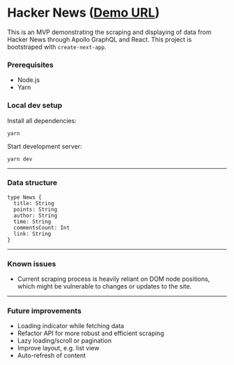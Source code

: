 # Hacker News ([Demo URL](https://hacker-news-26qns3y7f.vercel.app))

This is an MVP demonstrating the scraping and displaying of data from Hacker News through Apollo GraphQL and React. This project is bootstraped with `create-next-app`.

### Prerequisites

- Node.js
- Yarn
  
### Local dev setup

Install all dependencies:

```
yarn
```
Start development server:

```
yarn dev
```
---
### Data structure
```
type News {
  title: String
  points: String
  author: String
  time: String
  commentsCount: Int
  link: String
}
```
---

### Known issues
- Current scraping process is heavily reliant on DOM node positions, which might be vulnerable to changes or updates to the site.
  
---
### Future improvements
- Loading indicator while fetching data
- Refactor API for more robust and efficient scraping
- Lazy loading/scroll or pagination
- Improve layout, e.g. list view
- Auto-refresh of content